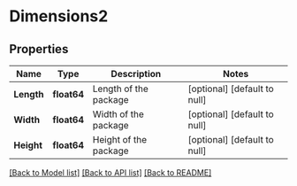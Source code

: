 # Dimensions2

## Properties
Name | Type | Description | Notes
------------ | ------------- | ------------- | -------------
**Length** | **float64** | Length of the package | [optional] [default to null]
**Width** | **float64** | Width of the package | [optional] [default to null]
**Height** | **float64** | Height of the package | [optional] [default to null]

[[Back to Model list]](../README.md#documentation-for-models) [[Back to API list]](../README.md#documentation-for-api-endpoints) [[Back to README]](../README.md)

